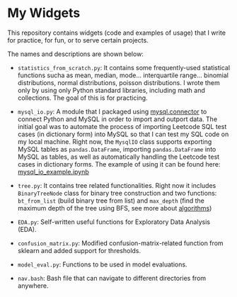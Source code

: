 # My Widgets

This repository contains widgets (code and examples of usage) that I write for practice, for fun, or to serve certain projects.

The names and descriptions are shown below:

- `statistics_from_scratch.py`: It contains some frequently-used statistical functions sucha as mean, median, mode... interquartile range... binomial distributions, normal distributions, poisson distributions. I wrote them only by using only Python standard libraries, including math and collections. The goal of this is for practicing.
- `mysql_io.py`: A module that I packaged using [mysql.connector](https://dev.mysql.com/doc/connector-python/en/) to connect Python and MySQL in order to import and outport data. The initial goal was to automate the process of importing Leetcode SQL test cases (in dictionary form) into MySQL so that I can test my SQL code on my local machine. Right now, the `MysqlIO` class supports exporting MySQL tables as `pandas.DataFrame`, importing `pandas.DataFrame` into MySQL as tables, as well as automatically handling the Leetcode test cases in dictionary forms. The example of using it can be found here: [mysql_io_example.ipynb](example/mysql_io_example.ipynb)
- `tree.py`: It contains tree related functionalities. Right now it includes `BinaryTreeNode` class for binary tree construction and two functions: `bt_from_list` (build binary tree from list) and `max_depth` (find the maximum depth of the tree using BFS, see more about [algorithms](https://github.com/xuzhou338/ds-tools/tree/master/algorithm_problems#max_depth))
- `EDA.py`: Self-written useful functions for Exploratory Data Analysis (EDA).
- `confusion_matrix.py`: Modified confusion-matrix-related function from sklearn and added support for thresholds.
- `model_eval.py`: Functions to be used in model evaluations.

- `nav.bash`: Bash file that can navigate to different directories from anywhere.